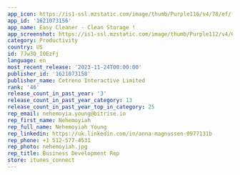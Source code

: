 ```yaml
---
app_icon: https://is1-ssl.mzstatic.com/image/thumb/Purple116/v4/78/ef/fc/78effc32-98a3-758f-7953-8d369e5e3a31/AppIcon-0-0-1x_U007emarketing-0-7-0-0-85-220.png/1024x1024bb.png
app_id: '1621073156'
app_name: Easy Cleaner - Clean Storage !
app_screenshot: https://is1-ssl.mzstatic.com/image/thumb/Purple112/v4/01/9c/03/019c03e6-a858-8b6b-4927-ae7f537e5211/8284b465-e10e-4fd5-b5c5-61a901a6865a_21.jpg/1242x2688bb.png
category: Productivity
country: US
id: 7Jw3Q_I0EzFj
language: en
most_recent_release: '2023-11-24T00:00:00'
publisher_id: '1621073158'
publisher_name: Cetreno Interactive Limited
rank: '46'
release_count_in_past_year: '3'
release_count_in_past_year_category: 13
release_count_in_past_year_top_in_category: 25
rep_email: nehemoyia.young@bitrise.io
rep_first_name: Nehemoyiah
rep_full_name: Nehemoyiah Young
rep_linkedin: https://uk.linkedin.com/in/anna-magnussen-0977131b
rep_phone: +1 512-577-4531
rep_photo: nehemoyiah.jpg
rep_title: Business Development Rep
store: itunes_connect
---
```

